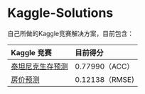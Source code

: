 # Kaggle-Solutions
自己所做的Kaggle竞赛解决方案，目前包含：

Kaggle 竞赛  | 目前得分  
:--| :--------
[泰坦尼克生存预测](https://www.kaggle.com/c/titanic) | 0.77990（ACC）  
[房价预测](https://www.kaggle.com/c/house-prices-advanced-regression-techniques)| 0.12138（RMSE)
